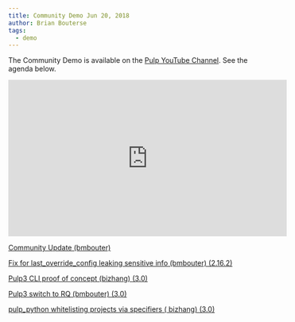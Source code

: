 ```yaml
---
title: Community Demo Jun 20, 2018
author: Brian Bouterse
tags:
  - demo
---
```

The Community Demo is available on the [Pulp YouTube Channel](https://www.youtube.com/channel/UCI43Ffs4VPDv7awXvvBJfRQ). See the agenda below.

<iframe width="560" height="315" src="https://www.youtube.com/embed/Lv5Y20IPXn4" frameborder="0" allowfullscreen></iframe>

[Community Update (bmbouter)](http://www.youtube.com/watch?v=Lv5Y20IPXn4&t=0m25s)

[Fix for last_override_config leaking sensitive info (bmbouter) (2.16.2)](http://www.youtube.com/watch?v=Lv5Y20IPXn4&t=4m34s)

[Pulp3 CLI proof of concept (bizhang) (3.0)](http://www.youtube.com/watch?v=Lv5Y20IPXn4&t=8m41s)

[Pulp3 switch to RQ (bmbouter) (3.0)](http://www.youtube.com/watch?v=Lv5Y20IPXn4&t=15m45s)

[pulp_python whitelisting projects via specifiers ( bizhang) (3.0)](http://www.youtube.com/watch?v=Lv5Y20IPXn4&t=28m44s)
